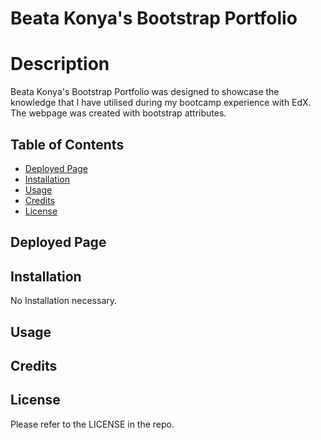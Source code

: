 # Beata Konya's Bootstrap Portfolio


# <a name='Description'></a>Description

Beata Konya's Bootstrap Portfolio was designed to showcase the knowledge that I have utilised during my bootcamp experience with EdX. The webpage was created with bootstrap attributes.

## <a name='TableofContents'></a>Table of Contents


<!-- vscode-markdown-toc -->
*  [Deployed Page](#DeployedPage)
*  [Installation](#Installation)
*  [Usage](#Usage)
*  [Credits](#Credits)
*  [License](#License)

<!-- vscode-markdown-toc-config
	numbering=true
	autoSave=true
	/vscode-markdown-toc-config -->
<!-- /vscode-markdown-toc -->

## <a name='DeployedPage'></a>Deployed Page



## <a name='Installation'></a>Installation

No Installation necessary. 

## <a name='Usage'></a>Usage

## <a name='Credits'></a>Credits

## <a name='License'></a>License

Please refer to the LICENSE in the repo.